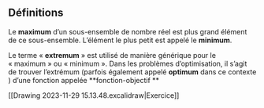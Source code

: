 ## Définitions
Le **maximum** d’un sous-ensemble de nombre réel est plus grand élément de ce sous-ensemble.
L’élément le plus petit est appelé le **minimum**.

Le terme « **extremum** » est utilisé de manière générique pour le « maximum » ou « minimum ».
Dans les problèmes d’optimisation, il s’agit de trouver l’extrémum (parfois également  appelé **optimum** dans ce contexte ) d’une fonction appelée **fonction-objectif ** 

[[Drawing 2023-11-29 15.13.48.excalidraw|Exercice]]
